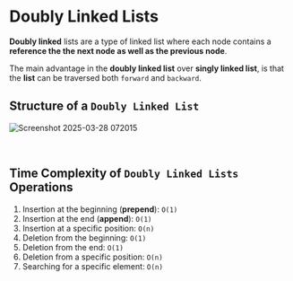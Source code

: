 # Doubly Linked Lists
**Doubly linked** lists are a type of linked list where each node contains a **reference the the next node as well as the previous node**.

The main advantage in the **doubly linked list** over **singly linked list**, is that the **list** can be traversed both `forward` and `backward`.

## Structure of a `Doubly Linked List`

![Screenshot 2025-03-28 072015](https://github.com/user-attachments/assets/2908d990-86fb-4fff-9700-22a4d5ce88b5)

<br />

## Time Complexity of `Doubly Linked Lists` Operations
1. Insertion at the beginning (**prepend**): `O(1)`
2. Insertion at the end (**append**): `O(1)`
3. Insertion at a specific position: `O(n)`
4. Deletion from the beginning: `O(1)`
5. Deletion from the end: `O(1)`
6. Deletion from a specific position: `O(n)`
7. Searching for a specific element: `O(n)`


